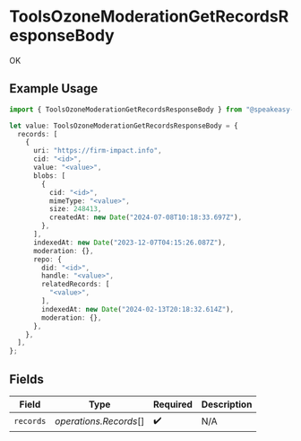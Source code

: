 # ToolsOzoneModerationGetRecordsResponseBody

OK

## Example Usage

```typescript
import { ToolsOzoneModerationGetRecordsResponseBody } from "@speakeasy-sdks/bluesky/models/operations";

let value: ToolsOzoneModerationGetRecordsResponseBody = {
  records: [
    {
      uri: "https://firm-impact.info",
      cid: "<id>",
      value: "<value>",
      blobs: [
        {
          cid: "<id>",
          mimeType: "<value>",
          size: 248413,
          createdAt: new Date("2024-07-08T10:18:33.697Z"),
        },
      ],
      indexedAt: new Date("2023-12-07T04:15:26.087Z"),
      moderation: {},
      repo: {
        did: "<id>",
        handle: "<value>",
        relatedRecords: [
          "<value>",
        ],
        indexedAt: new Date("2024-02-13T20:18:32.614Z"),
        moderation: {},
      },
    },
  ],
};
```

## Fields

| Field                  | Type                   | Required               | Description            |
| ---------------------- | ---------------------- | ---------------------- | ---------------------- |
| `records`              | *operations.Records*[] | :heavy_check_mark:     | N/A                    |